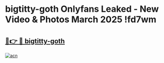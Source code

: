 # bigtitty-goth Onlyfans Leaked - New Video & Photos March 2025 !fd7wm

# <h2><a href="https://bweznu.iuczelnia.edu.pl?title=bigtitty-goth&ref=fd7wm">🔗👉 🔴 bigtitty-goth</a></h2>

[![acn](https://github.com/user-attachments/assets/0f9c940e-d8b0-45ae-aac7-cd30a18b3e1c)](https://bweznu.iuczelnia.edu.pl?title=bigtitty-goth&ref=fd7wm)

